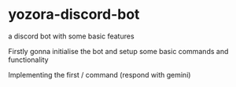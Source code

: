 # yozora-discord-bot
a discord bot with some basic features

Firstly gonna initialise the bot and setup some basic commands and functionality

Implementing the first / command (respond with gemini)
